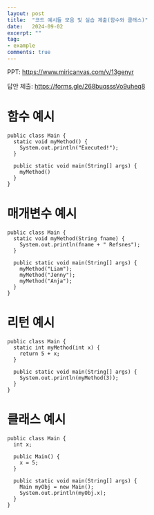 ```yaml
---
layout: post
title:  "코드 예시들 모음 및 실습 제출(함수와 클래스)"
date:   2024-09-02
excerpt: ""
tag:
- example
comments: true
---
```


PPT: https://www.miricanvas.com/v/13genyr

답안 제출: https://forms.gle/268buqsssVo9uheq8

# 함수 예시

    public class Main {
      static void myMethod() {
        System.out.println("Executed!");
      }

      public static void main(String[] args) {
        myMethod()
      }
    }

# 매개변수 예시

    public class Main {
      static void myMethod(String fname) {
        System.out.println(fname + " Refsnes");
      }
  
      public static void main(String[] args) {
        myMethod("Liam");
        myMethod("Jenny");
        myMethod("Anja");
      }
    }

# 리턴 예시

    public class Main {
      static int myMethod(int x) {
        return 5 + x;
      }
  
      public static void main(String[] args) {
        System.out.println(myMethod(3));
      }
    }

# 클래스 예시

    public class Main {
      int x;
  
      public Main() {
        x = 5;
      }
  
      public static void main(String[] args) {
        Main myObj = new Main();
        System.out.println(myObj.x);
      }
    }